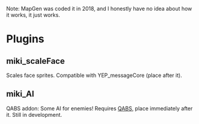 Note: MapGen was coded it in 2018, and I honestly have no idea about how it works, it just works. 

# Plugins
## miki_scaleFace
Scales face sprites. Compatible with YEP_messageCore (place after it).
## miki_AI
QABS addon: Some AI for enemies! Requires [QABS](https://github.com/quxios/QMV-ABS-Demo "QABS"), place immediately after it. Still in development.
